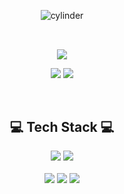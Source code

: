 <div align="center">

![cylinder](https://capsule-render.vercel.app/api?type=waving&color=timeGradient&text=Welcome%20To%20Alcoholrithm's%20profile%20&fontAlignY=45&fontSize=50&height=250&fontColor=FFFFFF)
  
  <h2></h2>
  
  <br>
<img src="https://github-readme-stats.vercel.app/api?username=Alcoholrithm&show_icons=true" />
  
<p float="left">
  
<img src="https://github-readme-stats.vercel.app/api/top-langs/?username=Alcoholrithm&layout=compact" />
  

<img src="http://mazassumnida.wtf/api/pastel/generate_badge?boj=kmiiiaa"/>

</p>
  <br>
  <h2> 💻 Tech Stack 💻 </h2>
  
<img src="https://img.shields.io/badge/Python-3776AB?style=for-the-badge&logo=Python&logoColor=white&color=yellow">
<img src="https://img.shields.io/badge/C++-00599C?style=for-the-badge&logo=C%2B%2B&logoColor=white&color=blue">
<br> <br>
<img src="https://img.shields.io/badge/TensorFlow-FF6F00?style=for-the-badge&logo=TensorFlow&logoColor=white&color=orange">
<img src="https://img.shields.io/badge/Pytorch-EE4C2C?style=for-the-badge&logo=Pytorch&logoColor=white&color=red">
<img src="https://img.shields.io/badge/Docker-2496ED?style=for-the-badge&logo=Docker&logoColor=white&color=dodgerblue">
</div>
